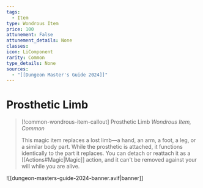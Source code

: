 ```yaml
---
tags:
  - Item
type: Wondrous Item
price: 100
attunement: False
attunement_details: None
classes:
icon: LiComponent
rarity: Common
type_details: None
sources: 
  - "[[Dungeon Master's Guide 2024]]"
---
```

# Prosthetic Limb
>[!common-wondrous-item-callout] Prosthetic Limb
>_Wondrous Item, Common_
>
>This magic item replaces a lost limb—a hand, an arm, a foot, a leg, or a similar body part. While the prosthetic is attached, it functions identically to the part it replaces. You can detach or reattach it as a [[Actions#Magic\|Magic]] action, and it can't be removed against your will while you are alive.
>
>


![[dungeon-masters-guide-2024-banner.avif|banner]]